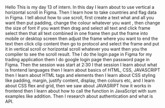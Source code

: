 Hello
This is my day 13 of intern. In this day I learn about to use vertical a horizontal scroll in Figma.
Then I learn how to take countries and flag data in Figma. I tell about how to use scroll, first create a
text what and all you want then put padding, change the colour whatever you want , then change the
size of font if you want then drag and select all text and click frame select then that all text combined in
one frame then put the frame into mobile or desktop screen then adjust the frame where you want to
end the text then click clip content then go to protocol and select the frame and put it in vertical scroll
or horizontal scroll whatever you want then you the compiler to see the scroll result. The I do the login
page in Figma for my trading application them I do google login page then password page in Figma.
Then the session was start at 2:30 I that session I learn about what is frontend languages then I learn
about basics of HTML, CSS, JAVASCRIPT then I learn about HTML tags and elements then I learn
about CSS styling like padding, margin, justify content, display, then colours etc, and I learn about
CSS flex and grid, then we saw about JAVASRIPT how it works in frontend then I learn about how to
call the function in JavaScript with sum examples like addition. Then I research about authentication
and what is API.
